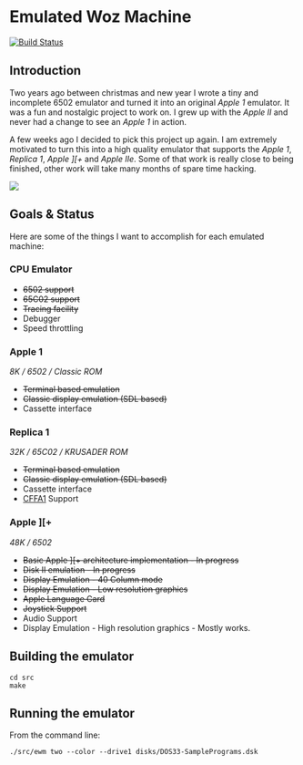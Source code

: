 # Emulated Woz Machine

[![Build Status](https://travis-ci.org/st3fan/ewm.svg?branch=master)](https://travis-ci.org/st3fan/ewm)

## Introduction

Two years ago between christmas and new year I wrote a tiny and incomplete 6502 emulator and turned it into an original *Apple 1* emulator. It was a fun and nostalgic project to work on. I grew up with the *Apple II* and never had a change to see an *Apple 1* in action.

A few weeks ago I decided to pick this project up again. I am extremely motivated to turn this into a high quality emulator that supports the *Apple 1*, *Replica 1*, *Apple ][+* and *Apple IIe*. Some of that work is really close to being finished, other work will take many months of spare time hacking.

![](https://raw.githubusercontent.com/st3fan/ewm/master/screenshots/Screen%20Shot%202016-11-16%20at%203.59.44%20PM.png)

## Goals & Status

Here are some of the things I want to accomplish for each emulated machine:

### CPU Emulator 

* ~~6502 support~~
* ~~65C02 support~~
* ~~Tracing facility~~
* Debugger
* Speed throttling

### Apple 1

*8K / 6502 / Classic ROM*

* ~~Terminal based emulation~~
* ~~Classic display emulation (SDL based)~~
* Cassette interface

### Replica 1

*32K / 65C02 / KRUSADER ROM*

* ~~Terminal based emulation~~
* ~~Classic display emulation (SDL based)~~
* Cassette interface
* [CFFA1](http://dreher.net/?s=projects/CFforApple1&c=projects/CFforApple1/main.php) Support

### Apple ][+

*48K / 6502*

* ~~Basic Apple ][+ architecture implementation - In progress~~
* ~~Disk II emulation - In progress~~
* ~~Display Emulation - 40 Column mode~~
* ~~Display Emulation - Low resolution graphics~~
* ~~Apple Language Card~~
* ~~Joystick Support~~
* Audio Support
* Display Emulation - High resolution graphics - Mostly works.

## Building the emulator

```
cd src
make
```

## Running the emulator

From the command line:

```
./src/ewm two --color --drive1 disks/DOS33-SamplePrograms.dsk
```